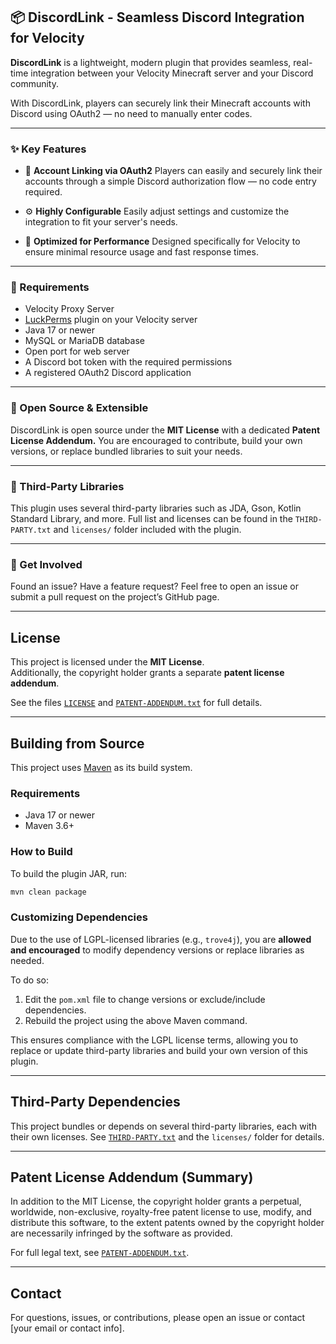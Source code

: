 ## 📦 DiscordLink - Seamless Discord Integration for Velocity

**DiscordLink** is a lightweight, modern plugin that provides seamless, real-time integration between your Velocity Minecraft server and your Discord community.

With DiscordLink, players can securely link their Minecraft accounts with Discord using OAuth2 — no need to manually enter codes.

---

### ✨ Key Features

* 🔗 **Account Linking via OAuth2**
  Players can easily and securely link their accounts through a simple Discord authorization flow — no code entry required.

* ⚙️ **Highly Configurable**
  Easily adjust settings and customize the integration to fit your server's needs.

* 🚀 **Optimized for Performance**
  Designed specifically for Velocity to ensure minimal resource usage and fast response times.

---

### 🔧 Requirements

* Velocity Proxy Server
* [LuckPerms](https://modrinth.com/plugin/luckperms) plugin on your Velocity server
* Java 17 or newer
* MySQL or MariaDB database
* Open port for web server
* A Discord bot token with the required permissions
* A registered OAuth2 Discord application

---

### 📂 Open Source & Extensible

DiscordLink is open source under the **MIT License** with a dedicated **Patent License Addendum.**
You are encouraged to contribute, build your own versions, or replace bundled libraries to suit your needs.

---

### 📜 Third-Party Libraries

This plugin uses several third-party libraries such as JDA, Gson, Kotlin Standard Library, and more. Full list and licenses can be found in the `THIRD-PARTY.txt` and `licenses/` folder included with the plugin.

---

### 💬 Get Involved

Found an issue? Have a feature request?
Feel free to open an issue or submit a pull request on the project’s GitHub page.

---

## License

This project is licensed under the **MIT License**.  
Additionally, the copyright holder grants a separate **patent license addendum**.

See the files [`LICENSE`](./LICENSE) and [`PATENT-ADDENDUM.txt`](./PATENT-ADDENDUM.txt) for full details.

---

## Building from Source

This project uses [Maven](https://maven.apache.org/) as its build system.

### Requirements

- Java 17 or newer
- Maven 3.6+  

### How to Build

To build the plugin JAR, run:

```bash
mvn clean package
````

### Customizing Dependencies

Due to the use of LGPL-licensed libraries (e.g., `trove4j`), you are **allowed and encouraged** to modify dependency versions or replace libraries as needed.

To do so:

1. Edit the `pom.xml` file to change versions or exclude/include dependencies.
2. Rebuild the project using the above Maven command.

This ensures compliance with the LGPL license terms, allowing you to replace or update third-party libraries and build your own version of this plugin.

---

## Third-Party Dependencies

This project bundles or depends on several third-party libraries, each with their own licenses. See [`THIRD-PARTY.txt`](./THIRD-PARTY.txt) and the `licenses/` folder for details.

---

## Patent License Addendum (Summary)

In addition to the MIT License, the copyright holder grants a perpetual, worldwide, non-exclusive, royalty-free patent license to use, modify, and distribute this software, to the extent patents owned by the copyright holder are necessarily infringed by the software as provided.

For full legal text, see [`PATENT-ADDENDUM.txt`](./PATENT-ADDENDUM.txt).

---

## Contact

For questions, issues, or contributions, please open an issue or contact \[your email or contact info].
